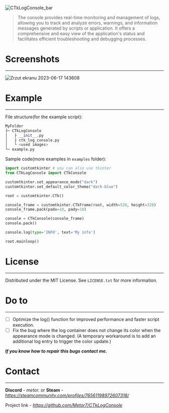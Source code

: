 ![CTkLogConsole_bar](https://github.com/Metor7/CTkLogConsole/assets/78621101/a449768f-a8c7-435d-8581-59b4ecddf23c)

> The console provides real-time monitoring and management of logs, allowing you to track and analyze errors, warnings, and information messages generated by scripts or application. It offers a comprehensive and easy view of the application's status and facilitates efficient troubleshooting and debugging processes.

# Screenshots

---

![Zrzut ekranu 2023-06-17 143608](https://github.com/Metor7/CTkLogConsole/assets/78621101/7d0b4c81-8ccd-491e-9e0c-f550fbdd1258)

# Example

---

File structure(for the example script):

```python
MyFolder
├─ CTkLogConsole
│   ├ __init__.py
│   ├ ctk_log_console.py
│   └ <used images>
└─ example.py
```

Sample code(more examples in ``examples`` folder):

```python
import customtkinter # you can also use tkinter
from CTkLogConsole import CTkConsole

customtkinter.set_appearance_mode("dark")
customtkinter.set_default_color_theme("dark-blue")

root = customtkinter.CTk()

console_frame = customtkinter.CTkFrame(root, width=520, height=320)
console_frame.pack(padx=10, pady=10)

console = CTkConsole(console_frame)
console.pack()

console.log(type='INFO', text='My info')

root.mainloop()
```

# License

---

Distributed under the MIT License. See `LICENSE.txt` for more information.

# Do to

---

* [ ] Optimize the log() function for improved performance and faster script execution.
* [ ] Fix the bug where the log container does not change its color when the appearance mode is changed. (A temporary workaround is to add an additional log entry to trigger the color update.)

***If you know how to repair this bugs contact me.***

# Contact

---

**Discord** - *metor.* or **Steam** - *https://steamcommunity.com/profiles/76561198972607318/*

Project link - *https://github.com/Metor7/CTkLogConsole*
